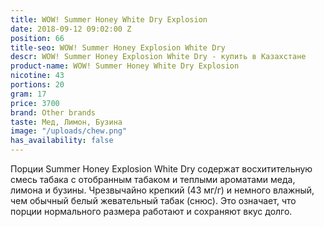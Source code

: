 ```yaml
---
title: WOW! Summer Honey White Dry Explosion
date: 2018-09-12 09:02:00 Z
position: 66
title-seo: WOW! Summer Honey Explosion White Dry
descr: WOW! Summer Honey Explosion White Dry - купить в Казахстане
product-name: WOW! Summer Honey White Dry Explosion
nicotine: 43
portions: 20
gram: 17
price: 3700
brand: Other brands
taste: Мед, Лимон, Бузина
image: "/uploads/chew.png"
has_availability: false
---
```


 Порции Summer Honey Explosion White Dry содержат восхитительную смесь табака с отобранным табаком и теплыми ароматами меда, лимона и бузины.
 Чрезвычайно крепкий (43 мг/г) и немного влажный, чем обычный белый жевательный табак (снюс). Это означает, что порции нормального размера работают и сохраняют вкус долго.